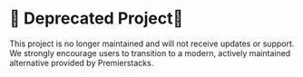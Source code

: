 # 🚨 Deprecated Project🚨

This project is no longer maintained and will not receive updates or support. We strongly encourage users to transition to a modern, actively maintained alternative provided by Premierstacks.

